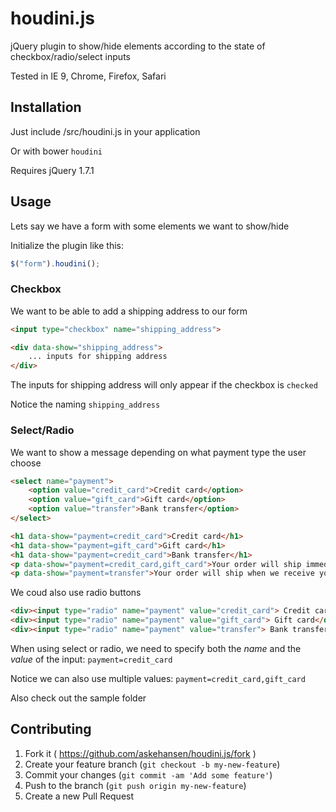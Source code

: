 # houdini.js

jQuery plugin to show/hide elements according to the state of checkbox/radio/select inputs

Tested in IE 9, Chrome, Firefox, Safari

## Installation

Just include /src/houdini.js in your application

Or with bower `houdini`

Requires jQuery 1.7.1

## Usage

Lets say we have a form with some elements we want to show/hide

Initialize the plugin like this: 

```javascript
$("form").houdini();
```


### Checkbox

We want to be able to add a shipping address to our form

```html
<input type="checkbox" name="shipping_address">

<div data-show="shipping_address">
	... inputs for shipping address
</div>
```

The inputs for shipping address will only appear if the checkbox is `checked`

Notice the naming `shipping_address`

### Select/Radio

We want to show a message depending on what payment type the user choose

```html
<select name="payment">
	<option value="credit_card">Credit card</option>
	<option value="gift_card">Gift card</option>
	<option value="transfer">Bank transfer</option>
</select>

<h1 data-show="payment=credit_card">Credit card</h1>
<h1 data-show="payment=gift_card">Gift card</h1>
<h1 data-show="payment=credit_card">Bank transfer</h1>
<p data-show="payment=credit_card,gift_card">Your order will ship immediately</p>
<p data-show="payment=transfer">Your order will ship when we receive your payment</p>
```

We coud also use radio buttons

```html
<div><input type="radio" name="payment" value="credit_card"> Credit card</div>
<div><input type="radio" name="payment" value="gift_card"> Gift card</div>
<div><input type="radio" name="payment" value="transfer"> Bank transfer</div>
```

When using select or radio, we need to specify both the *name* and the *value* of the input: `payment=credit_card`

Notice we can also use multiple values: `payment=credit_card,gift_card`

Also check out the sample folder

## Contributing

1. Fork it ( https://github.com/askehansen/houdini.js/fork )
2. Create your feature branch (`git checkout -b my-new-feature`)
3. Commit your changes (`git commit -am 'Add some feature'`)
4. Push to the branch (`git push origin my-new-feature`)
5. Create a new Pull Request